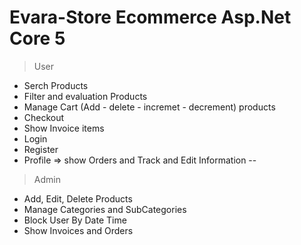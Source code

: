 # Evara-Store Ecommerce Asp.Net Core 5

> User
  - Serch Products
  - Filter and evaluation Products
  - Manage Cart (Add - delete - incremet - decrement) products
  - Checkout
  - Show Invoice items
  - Login
  - Register
  - Profile => show Orders and Track and Edit Information
 --
 > Admin
  - Add, Edit, Delete Products
  - Manage Categories and SubCategories
  - Block User By Date Time
  - Show Invoices and Orders
